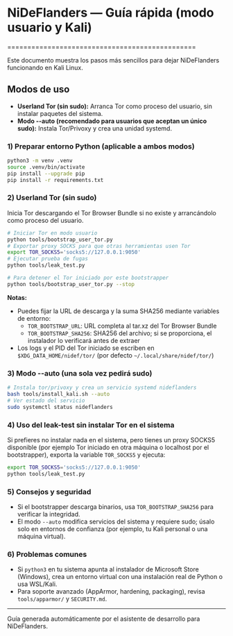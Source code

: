 
# NiDeFlanders — Guía rápida (modo usuario y Kali)
===============================================

Este documento muestra los pasos más sencillos para dejar NiDeFlanders funcionando en Kali Linux.

## Modos de uso
- **Userland Tor (sin sudo):** Arranca Tor como proceso del usuario, sin instalar paquetes del sistema.
- **Modo --auto (recomendado para usuarios que aceptan un único sudo):** Instala Tor/Privoxy y crea una unidad systemd.

### 1) Preparar entorno Python (aplicable a ambos modos)

```bash
python3 -m venv .venv
source .venv/bin/activate
pip install --upgrade pip
pip install -r requirements.txt
```

### 2) Userland Tor (sin sudo)

Inicia Tor descargando el Tor Browser Bundle si no existe y arrancándolo como proceso del usuario.

```bash
# Iniciar Tor en modo usuario
python tools/bootstrap_user_tor.py
# Exportar proxy SOCKS para que otras herramientas usen Tor
export TOR_SOCKS5='socks5://127.0.0.1:9050'
# Ejecutar prueba de fugas
python tools/leak_test.py

# Para detener el Tor iniciado por este bootstrapper
python tools/bootstrap_user_tor.py --stop
```

**Notas:**
- Puedes fijar la URL de descarga y la suma SHA256 mediante variables de entorno:
  - `TOR_BOOTSTRAP_URL`: URL completa al tar.xz del Tor Browser Bundle
  - `TOR_BOOTSTRAP_SHA256`: SHA256 del archivo; si se proporciona, el instalador lo verificará antes de extraer
- Los logs y el PID del Tor iniciado se escriben en `$XDG_DATA_HOME/nidef/tor/` (por defecto `~/.local/share/nidef/tor/`)

### 3) Modo --auto (una sola vez pedirá sudo)

```bash
# Instala tor/privoxy y crea un servicio systemd nideflanders
bash tools/install_kali.sh --auto
# Ver estado del servicio
sudo systemctl status nideflanders
```

### 4) Uso del leak-test sin instalar Tor en el sistema

Si prefieres no instalar nada en el sistema, pero tienes un proxy SOCKS5 disponible (por ejemplo Tor iniciado en otra máquina o localhost por el bootstrapper), exporta la variable `TOR_SOCKS5` y ejecuta:

```bash
export TOR_SOCKS5='socks5://127.0.0.1:9050'
python tools/leak_test.py
```

### 5) Consejos y seguridad

- Si el bootstrapper descarga binarios, usa `TOR_BOOTSTRAP_SHA256` para verificar la integridad.
- El modo `--auto` modifica servicios del sistema y requiere sudo; úsalo solo en entornos de confianza (por ejemplo, tu Kali personal o una máquina virtual).

### 6) Problemas comunes

- Si `python3` en tu sistema apunta al instalador de Microsoft Store (Windows), crea un entorno virtual con una instalación real de Python o usa WSL/Kali.
- Para soporte avanzado (AppArmor, hardening, packaging), revisa `tools/apparmor/` y `SECURITY.md`.

---
Guía generada automáticamente por el asistente de desarrollo para NiDeFlanders.
